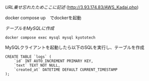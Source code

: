 *URL乗せ忘れたためここに記述*
(http://3.93.174.83/AWS_Kadai.php)


docker compose up　でdockerを起動

*テーブルをMySQLに作成*
```
docker compose exec mysql mysql kyototech
```

MySQLクライアントを起動したら以下のSQLを実行し、テーブルを作成
```
CREATE TABLE `logs` (
    `id` INT AUTO_INCREMENT PRIMARY KEY,
    `text` TEXT NOT NULL,
    `created_at` DATETIME DEFAULT CURRENT_TIMESTAMP
);
```
